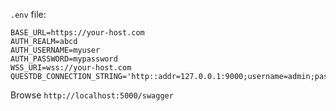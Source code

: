 `.env` file:
```
BASE_URL=https://your-host.com
AUTH_REALM=abcd
AUTH_USERNAME=myuser
AUTH_PASSWORD=mypassword
WSS_URI=wss://your-host.com
QUESTDB_CONNECTION_STRING='http::addr=127.0.0.1:9000;username=admin;password=quest;'
```

Browse `http://localhost:5000/swagger`